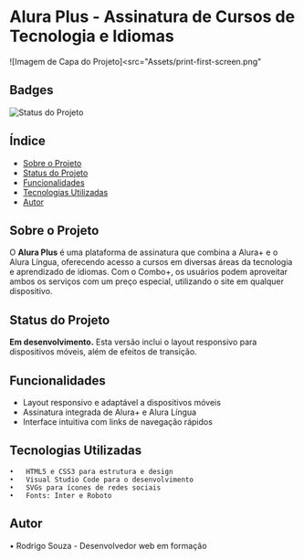 # Alura Plus - Assinatura de Cursos de Tecnologia e Idiomas

![Imagem de Capa do Projeto]<src="Assets/print-first-screen.png"

## Badges
![Status do Projeto](https://img.shields.io/badge/status-em%20desenvolvimento-yellow)

## Índice
- [Sobre o Projeto](#sobre-o-projeto)
- [Status do Projeto](#status-do-projeto)
- [Funcionalidades](#funcionalidades)
- [Tecnologias Utilizadas](#tecnologias-utilizadas)
- [Autor](#autor)

## Sobre o Projeto
O **Alura Plus** é uma plataforma de assinatura que combina a Alura+ e o Alura Língua, oferecendo acesso a cursos em diversas áreas da tecnologia e aprendizado de idiomas. Com o Combo+, os usuários podem aproveitar ambos os serviços com um preço especial, utilizando o site em qualquer dispositivo.

## Status do Projeto
**Em desenvolvimento.** Esta versão inclui o layout responsivo para dispositivos móveis, além de efeitos de transição.

## Funcionalidades
- Layout responsivo e adaptável a dispositivos móveis
- Assinatura integrada de Alura+ e Alura Língua
- Interface intuitiva com links de navegação rápidos

## Tecnologias Utilizadas

	•	HTML5 e CSS3 para estrutura e design
	•	Visual Studio Code para o desenvolvimento
	•	SVGs para ícones de redes sociais
	•	Fonts: Inter e Roboto

 ## Autor
 • Rodrigo Souza - Desenvolvedor web em formação
